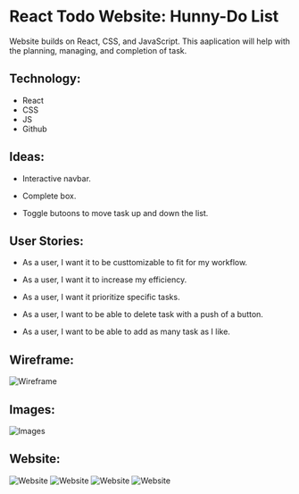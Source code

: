 # React Todo Website: Hunny-Do List


Website builds on React, CSS, and JavaScript. This aaplication will help with the planning, managing, and completion of task.


## Technology:

- React
- CSS
- JS
- Github


## Ideas:

- Interactive navbar.

- Complete box.

- Toggle butoons to move task up and down the list.


## User Stories:

- As a user, I want it to be custtomizable to fit for my workflow.

- As a user, I want it to increase my efficiency.

- As a user, I want it prioritize specific tasks.

- As a user, I want to be able to delete task with a push of a button.

- As a user, I want to be able to add as many task as I like.


## Wireframe:
![Wireframe](<Project_03\react_project_03\src\images\Home_tasklist.png>)



## Images:
![Images](<Project_03\react_project_03\src\images\clipboard.jpeg>)

## Website:
![Website](<react_project_03\src\images\Hunny_DoList_01.png>)
![Website](<react_project_03\src\images\Hunny_DoList_02.png>)
![Website](<react_project_03\src\images\Hunny_DoList_03.png>)
![Website](<react_project_03\src\images\Hunny_DoList_04.png>)
